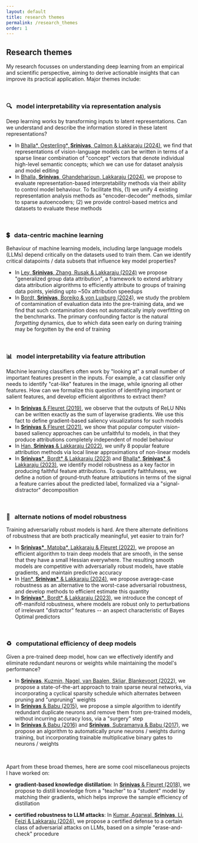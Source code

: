 ```yaml
---
layout: default
title: research themes
permalink: /research_themes
order: 1
---
```


## **Research themes** 

[//]: # (Deep learning today is a standard tool across science and engineering, and has begun to permeate society at large. Yet, the fundamental principles underlying the success of these models remain largely unknown. The same large scale that drives their remarkable performance also makes them difficult to understand, iterate on, and improve. Uncovering the fundamental principles of deep learning is therefore one of the most important scientific challenges of our time.)

My research focusses on understanding deep learning from an empirical and scientific perspective, aiming to derive actionable insights that can improve its practical application. Major themes include:

<br>

### :mag: &nbsp; **model interpretability via representation analysis**
Deep learning works by transforming inputs to latent representations. Can we understand and describe the information stored in these latent representations?
- In [Bhalla\*, Oesterling\*, **Srinivas**, Calmon & Lakkaraju (2024)](https://arxiv.org/abs/2402.10376), we find that representations of vision-language models can be written in terms of a sparse linear combination of "concept" vectors that denote individual high-level semantic concepts; which we can use for dataset analysis and model editing
- In [Bhalla, **Srinivas**, Ghandeharioun, Lakkaraju (2024)](https://arxiv.org/abs/2411.04430), we propose to evaluate representation-based interpretability methods via their ability to control model behaviour. To facilitate this, (1) we unify 4 existing representation analysis methods as "encoder-decoder" methods, similar to sparse autoencoders; (2) we provide control-based metrics and datasets to evaluate these methods

<br>

### :heavy_dollar_sign: &nbsp; **data-centric machine learning**
Behaviour of machine learning models, including large language models (LLMs) depend critically on the datasets used to train them. Can we identify critical datapoints / data subsets that influence key model properties? 
- In [Ley, **Srinivas**, Zhang, Rusak & Lakkaraju (2024)](https://arxiv.org/abs/2410.09940) we propose "generalized group data attribution", a framework to extend arbitrary data attribution algrorithms to efficiently attribute to groups of training data points, yielding upto ~50x attribution speedups
- In [Bordt, **Srinivas**, Boreiko & von Luxburg (2024)](https://arxiv.org/abs/2410.03249), we study the problem of contamination of evaluation data into the pre-training data, and we find that such contamination does not automatically imply overfitting on the benchmarks. The primary confounding factor is the natural *forgetting* dynamics, due to which data seen early on during training may be forgotten by the end of training

<br>

### :bar_chart: &nbsp;  **model interpretability via feature attribution**  
Machine learning classifiers often work by "looking at" a small number of important features present in the inputs. For example, a cat classifier only needs to identify "cat-like" features in the image, while ignoring all other features. How can we formalize this question of identifying important or salient features, and develop efficient algorithms to extract them?
- In [**Srinivas** & Fleuret (2019)](https://papers.nips.cc/paper/2019/hash/80537a945c7aaa788ccfcdf1b99b5d8f-Abstract.html), we observe that the outputs of ReLU NNs can be written exactly as the sum of layerwise gradients. We use this fact to define gradient-based saliency visualizations for such models
- In [**Srinivas** & Fleuret (2021)](https://openreview.net/forum?id=dYeAHXnpWJ4), we show that popular computer vision-based saliency approaches can be unfaithful to models, in that they produce attributions completely independent of model behaviour
- In [Han, **Srinivas** & Lakkaraju (2022)](https://arxiv.org/abs/2206.01254), we unify 8 popular feature attribution methods via local linear approximations of non-linear models
- In [**Srinivas\***, Bordt* & Lakkaraju (2023)](https://arxiv.org/abs/2305.19101) and [Bhalla*, **Srinivas\*** & Lakkaraju (2023)](https://arxiv.org/abs/2307.15007), we identify model robustness as a key factor in producing faithful feature attributions. To quantify faithfulness, we define a notion of ground-truth feature attributions in terms of the signal a feature carries about the predicted label, formalized via a "signal-distractor" decomposition

<br>

### :muscle: &nbsp; **alternate notions of model robustness** 
Training adversarially robust models is hard. Are there alternate definitions of robustness that are both practically meaningful, yet easier to train for? 
- In [**Srinivas\***, Matoba*, Lakkaraju & Fleuret (2022)](https://arxiv.org/abs/2206.07144), we propose an efficient algorithm to train deep models that are smooth, in the sense that they have a small Hessian everywhere. The resulting smooth models are competitive with adversarially robust models, have stable gradients, and maintain predictive accuracy
- In [Han*, **Srinivas\*** & Lakkaraju (2024)](https://arxiv.org/abs/2307.13885), we propose average-case robustness as an alternative to the worst-case adversarial robustness, and develop methods to efficient estimate this quantity
- In [**Srinivas\***, Bordt* & Lakkaraju (2023)](https://arxiv.org/abs/2305.19101), we introduce the concept of off-manifold robustness, where models are robust only to perturbations of irrelevant "distractor" features -- an aspect characteristic of Bayes Optimal predictors

<br>

### :recycle: &nbsp; **computational efficiency of deep models** 
Given a pre-trained deep model, how can we effectively identify and eliminate redundant neurons or weights while maintaining the model's performance?
- In [**Srinivas**, Kuzmin, Nagel, van Baalen, Skliar, Blankevoort (2022)](https://openaccess.thecvf.com/content/CVPR2022W/ECV/html/Srinivas_Cyclical_Pruning_for_Sparse_Neural_Networks_CVPRW_2022_paper.html), we propose a state-of-the-art approach to train sparse neural networks, via incorporating a cyclical sparsity schedule which alternates between pruning and "unpruning" weights
- In [**Srinivas** & Babu (2015)](http://arxiv.org/abs/1507.06149), we propose a simple algorithm to identify redundant duplicate neurons and remove them from pre-trained models, without incurring accuracy loss, via a "surgery" step
- In [**Srinivas** & Babu (2016)](http://www.bmva.org/bmvc/2016/papers/paper104/index.html) and [**Srinivas**, Subramanya & Babu (2017)](https://arxiv.org/abs/1611.06694), we propose an algorithm to automatically prune neurons / weights during training, but incorporating trainable multiplicative binary gates to neurons / weights

<br>

Apart from these broad themes, here are some cool miscellaneous projects I have worked on:
- **gradient-based knowledge distillation**: In [**Srinivas** & Fleuret (2018)](http://proceedings.mlr.press/v80/srinivas18a.html), we propose to distill knowledge from a "teacher" to a "student" model by matching their gradients, which helps improve the sample efficiency of distillation

- **certified robustness to LLM attacks**: In [Kumar, Agarwal, **Srinivas**, Li, Feizi & Lakkaraju (2024)](https://arxiv.org/abs/2309.02705), we propose a certified defense to a certain class of adversarial attacks on LLMs, based on a simple "erase-and-check" procedure


<br>


